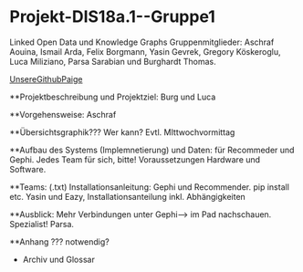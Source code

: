 # Projekt-DIS18a.1--Gruppe1
Linked Open Data und Knowledge Graphs
Gruppenmitglieder: Aschraf Aouina, Ismail Arda, Felix Borgmann, Yasin Gevrek, Gregory Köskeroglu, Luca Miliziano, Parsa Sarabian und Burghardt Thomas.

[UnsereGithubPaige](https://thpython.github.io/Projekt-DIS18a.1--Gruppe1/)
                    
**Projektbeschreibung und Projektziel: Burg und Luca

**Vorgehensweise: Aschraf 

**Übersichtsgraphik??? Wer kann? Evtl. MIttwochvormittag

**Aufbau des Systems (Implemnetierung) und Daten: für Recommeder und Gephi. Jedes Team für sich, bitte! Voraussetzungen Hardware und Software.

**Teams:
(.txt) Installationsanleitung: Gephi und Recommender. pip install etc. Yasin und Eazy, Installationsanteilung inkl. Abhängigkeiten


**Ausblick: Mehr Verbindungen unter Gephi--> im Pad nachschauen. Spezialist! Parsa.

**Anhang ??? notwendig?
  - Archiv und Glossar
